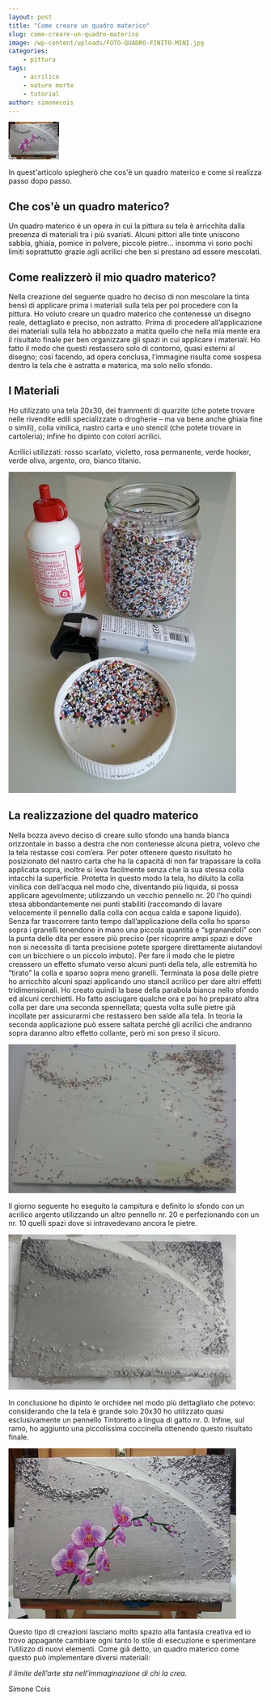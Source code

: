 ```yaml
---
layout: post
title: "Come creare un quadro materico"
slug: come-creare-un-quadro-materico
image: /wp-content/uploads/FOTO-QUADRO-FINITO-MINI.jpg
categories:
    - pittura
tags:
    - acrilico
    - nature morte
    - tutorial
author: simonecois
---
```


![Quadro Materico - Foto quadro finito](/wp-content/uploads/FOTO-QUADRO-FINITO-MINI.jpg "Quadro Materico - Foto quadro finito")

In quest'articolo spiegherò che cos'è un quadro materico e come si realizza passo dopo passo.

## Che cos'è un quadro materico?

Un quadro materico è un opera in cui la pittura su tela è arricchita dalla presenza di materiali tra i più svariati. Alcuni pittori alle tinte uniscono sabbia, ghiaia, pomice in polvere, piccole pietre... insomma vi sono pochi limiti soprattutto grazie agli acrilici che ben si prestano ad essere mescolati.

## Come realizzerò il mio quadro materico?

Nella creazione del seguente quadro ho deciso di non mescolare la tinta bensì di applicare prima i materiali sulla tela per poi procedere con la pittura. Ho voluto creare un quadro materico che contenesse un disegno reale, dettagliato e preciso, non astratto. Prima di procedere all’applicazione dei materiali sulla tela ho abbozzato a matita quello che nella mia mente era il risultato finale per ben organizzare gli spazi in cui applicare i materiali. Ho fatto il modo che questi restassero solo di contorno, quasi esterni al disegno; così facendo, ad opera conclusa, l’immagine risulta come sospesa dentro la tela che è astratta e materica, ma solo nello sfondo.

## I Materiali

Ho utilizzato una tela 20x30, dei frammenti di quarzite (che potete trovare nelle rivendite edili specializzate o drogherie – ma va bene anche ghiaia fine o simili), colla vinilica, nastro carta e uno stencil (che potete trovare in cartoleria); infine ho dipinto con colori acrilici.

Acrilici utilizzati: rosso scarlato, violetto, rosa permanente, verde hooker, verde oliva, argento, oro, bianco titanio.

![Foto Materiali Quadro Materico](/wp-content/uploads/FOTO-MATERIALI-2.jpg "Foto Materiali Quadro Materico")

## La realizzazione del quadro materico

Nella bozza avevo deciso di creare sullo sfondo una banda bianca orizzontale in basso a destra che non contenesse alcuna pietra, volevo che la tela restasse così com’era. Per poter ottenere questo risultato ho posizionato del nastro carta che ha la capacità di non far trapassare la colla applicata sopra, inoltre si leva facilmente senza che la sua stessa colla intacchi la superficie. Protetta in questo modo la tela, ho diluito la colla vinilica con dell’acqua nel modo che, diventando più liquida, si possa applicare agevolmente; utilizzando un vecchio pennello nr. 20 l’ho quindi stesa abbondantemente nei punti stabiliti (raccomando di lavare velocemente il pennello dalla colla con acqua calda e sapone liquido). Senza far trascorrere tanto tempo dall’applicazione della colla ho sparso sopra i granelli tenendone in mano una piccola quantità e “sgranandoli” con la punta delle dita per essere più preciso (per ricoprire ampi spazi e dove non si necessita di tanta precisione potete spargere direttamente aiutandovi con un bicchiere o un piccolo imbuto). Per fare il modo che le pietre creassero un effetto sfumato verso alcuni punti della tela, alle estremità ho “tirato” la colla e sparso sopra meno granelli. Terminata la posa delle pietre ho arricchito alcuni spazi applicando uno stancil acrilico per dare altri effetti tridimensionali. Ho creato quindi la base della parabola bianca nello sfondo ed alcuni cerchietti. Ho fatto asciugare qualche ora e poi ho preparato altra colla per dare una seconda spennellata; questa volta sulle pietre già incollate per assicurarmi che restassero ben salde alla tela. In teoria la seconda applicazione può essere saltata perché gli acrilici che andranno sopra daranno altro effetto collante, però mi son preso il sicuro.

![Quadro Materico - Sfondo senza colore](/wp-content/uploads/SFONDO-SENZA-COLORE.jpg "Quadro Materico - Sfondo senza colore")

Il giorno seguente ho eseguito la campitura e definito lo sfondo con un acrilico argento utilizzando un altro pennello nr. 20 e perfezionando con un nr. 10 quelli spazi dove si intravedevano ancora le pietre.

![Quadro Materico - Foto sfondo finito](/wp-content/uploads/FOTO-SFONDO-FINITO.jpg "Quadro Materico - Foto sfondo finito")

In conclusione ho dipinto le orchidee nel modo più dettagliato che potevo: considerando che la tela è grande solo 20x30 ho utilizzato quasi esclusivamente un pennello Tintoretto a lingua di gatto nr. 0. Infine, sul ramo, ho aggiunto una piccolissima coccinella ottenendo questo risultato finale.

![Quadro Materico - Foto quadro finito](/wp-content/uploads/FOTO-QUADRO-FINITO.jpg "Quadro Materico - Foto quadro finito")

Questo tipo di creazioni lasciano molto spazio alla fantasia creativa ed io trovo appagante cambiare ogni tanto lo stile di esecuzione e sperimentare l’utilizzo di nuovi elementi. Come già detto, un quadro materico come questo può implementare diversi materiali:

_il limite dell’arte sta nell’immaginazione di chi la crea._

Simone Cois
